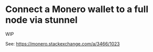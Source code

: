 Connect a Monero wallet to a full node via stunnel
==================================================

WIP

See: https://monero.stackexchange.com/a/3466/1023
